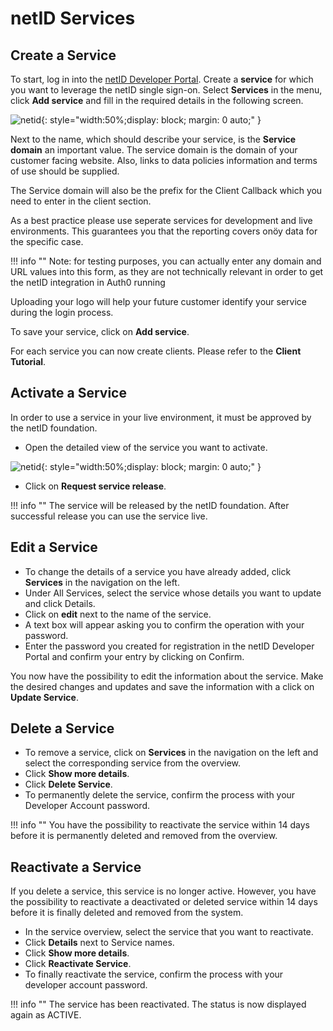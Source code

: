 # netID Services

## Create a Service 

To start, log in into the [netID Developer Portal](https://developer.netid.de/login). Create a **service** for which you want to leverage the netID single sign-on. Select **Services** in the menu, 
click **Add service** and fill in the required details in the following screen. 

![netid](../../images/devportal/netid_dev_portal_add_service.png){: style="width:50%;display: block; margin: 0 auto;" }

Next to the name, which should describe your service, is the **Service domain** an important value.
The service domain is the domain of your customer facing website. 
Also, links to data policies information and terms of use should be supplied.

The Service domain will also be the prefix for the Client Callback which you need to enter in the client section. 

As a best practice please use seperate services for development and live environments. This guarantees you that the reporting covers onöy data for the specific case.

!!! info ""
    Note: for testing purposes, you can actually enter any domain and URL values into this form, as they are not technically relevant in order to get the netID integration in Auth0 running
 
Uploading your logo will help your future customer identify your service during the login process.   

To save your service, click on **Add service**.

For each service you can now create clients.
Please refer to the **Client Tutorial**.

## Activate a Service

In order to use a service in your live environment, it must be approved by the netID foundation.

- Open the detailed view of the service you want to activate.

![netid](../../images/devportal/netid_dev_portal_request_service_release.png){: style="width:50%;display: block; margin: 0 auto;" }

- Click on **Request service release**.

!!! info ""
    The service will be released by the netID foundation. After successful release you can use the service live.

## Edit a Service

- To change the details of a service you have already added, click **Services** in the navigation on the left.
- Under All Services, select the service whose details you want to update and click Details.
- Click on **edit** next to the name of the service.
- A text box will appear asking you to confirm the operation with your password. 
- Enter the password you created for registration in the netID Developer Portal and confirm your entry by clicking on Confirm. 

You now have the possibility to edit the information about the service. 
Make the desired changes and updates and save the information with a click on **Update Service**.

## Delete a Service

- To remove a service, click on **Services** in the navigation on the left and select the corresponding service from the overview.
- Click **Show more details**.
- Click **Delete Service**.
- To permanently delete the service, confirm the process with your Developer Account password.

!!! info ""
    You have the possibility to reactivate the service within 14 days before it is permanently deleted and removed from the overview.

## Reactivate a Service

If you delete a service, this service is no longer active. However, you have the possibility to reactivate a deactivated or deleted service within 14 days before it is finally deleted and removed from the system.

- In the service overview, select the service that you want to reactivate.
- Click **Details** next to Service names.
- Click **Show more details**.
- Click **Reactivate Service**.
- To finally reactivate the service, confirm the process with your developer account password.

!!! info ""
    The service has been reactivated. The status is now displayed again as ACTIVE.